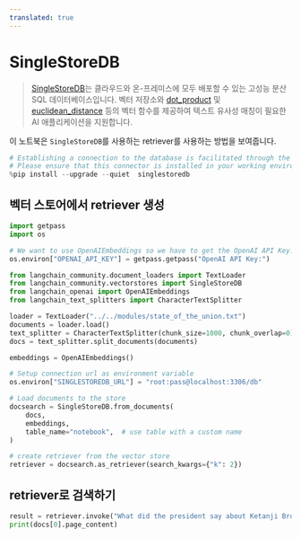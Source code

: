 ```yaml
---
translated: true
---
```


# SingleStoreDB

>[SingleStoreDB](https://singlestore.com/)는 클라우드와 온-프레미스에 모두 배포할 수 있는 고성능 분산 SQL 데이터베이스입니다. 벡터 저장소와 [dot_product](https://docs.singlestore.com/managed-service/en/reference/sql-reference/vector-functions/dot_product.html) 및 [euclidean_distance](https://docs.singlestore.com/managed-service/en/reference/sql-reference/vector-functions/euclidean_distance.html) 등의 벡터 함수를 제공하여 텍스트 유사성 매칭이 필요한 AI 애플리케이션을 지원합니다.

이 노트북은 `SingleStoreDB`를 사용하는 retriever를 사용하는 방법을 보여줍니다.

```python
# Establishing a connection to the database is facilitated through the singlestoredb Python connector.
# Please ensure that this connector is installed in your working environment.
%pip install --upgrade --quiet  singlestoredb
```

## 벡터 스토어에서 retriever 생성

```python
import getpass
import os

# We want to use OpenAIEmbeddings so we have to get the OpenAI API Key.
os.environ["OPENAI_API_KEY"] = getpass.getpass("OpenAI API Key:")

from langchain_community.document_loaders import TextLoader
from langchain_community.vectorstores import SingleStoreDB
from langchain_openai import OpenAIEmbeddings
from langchain_text_splitters import CharacterTextSplitter

loader = TextLoader("../../modules/state_of_the_union.txt")
documents = loader.load()
text_splitter = CharacterTextSplitter(chunk_size=1000, chunk_overlap=0)
docs = text_splitter.split_documents(documents)

embeddings = OpenAIEmbeddings()

# Setup connection url as environment variable
os.environ["SINGLESTOREDB_URL"] = "root:pass@localhost:3306/db"

# Load documents to the store
docsearch = SingleStoreDB.from_documents(
    docs,
    embeddings,
    table_name="notebook",  # use table with a custom name
)

# create retriever from the vector store
retriever = docsearch.as_retriever(search_kwargs={"k": 2})
```

## retriever로 검색하기

```python
result = retriever.invoke("What did the president say about Ketanji Brown Jackson")
print(docs[0].page_content)
```
